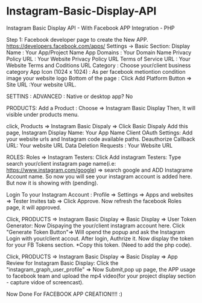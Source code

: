 # Instagram-Basic-Display-API
Instagram Basic Display API - With Facebook APP Integration - PHP


Step 1: 
Facebook developer page to create the New APP.
https://developers.facebook.com/apps/
Settings -> Basic Section:
Display Name : Your App/Project Name
App Domains : Your Domain Name
Privacy Policy URL : Your Website Privacy Policy URL
Terms of Service URL : Your Website Terms and Coditions URL
Category : Choose your/client business category
App Icon (1024 x 1024) : As per facebook metiontion condition image your website logo
Bottom of the page : Click Add Platform Button => Site URL :Your website URL.

SETTINS : ADVANCED : 
Native or desktop app?  No


PRODUCTS:
Add a Product : Choose => Instagram Basic Display 
Then, It will visible under products menu.


click, Products => Instagram Basic Dispaly => Click Basic Dispaly
Add this page,
Instagram Display Name: Your App Name
Client OAuth Settings: Add your website urls and Instagram code available paths.
Deauthorize Callback URL: Your website URL
Data Deletion Requests : Your Website URL


ROLES:
Roles => Instagram Testers: Click Add instagram Testers: Type search your/client instagram page name(i.e: https://www.instagram.com/google) => search google and ADD Instagrame Account name.
So now you will see your instagram account is added here. But now it is showing with (pending).



Login To your Instagram Account : Profile => Settings => Apps and websites => Tester Invites tab => Click Approve.
Now refresh the facebook Roles page, it will approved.


Click, PRODUCTS => Instagram Basic Display => Basic Display => User Token Generator: Now Dispaying the your/client instagram account here.
Click "Generate Token Button"=> Will opend the popup and ask the Instagram Login with your/client accout. After login, Authrize it. 
Now display the token for your FB Tokens section.
*Copy this token. (Need to add the php code).


Click, PRODUCTS => Instagram Basic Display => Basic Display => App Review for Instagram Basic Display: 
Click the "instagram_graph_user_profile" => Now Submit,pop up page, the APP usage to facebook team and upload the mp4 video(for your project display section - capture vidoe of screencast).


Now Done For FACEBOOK APP CREATION!!!! :)









